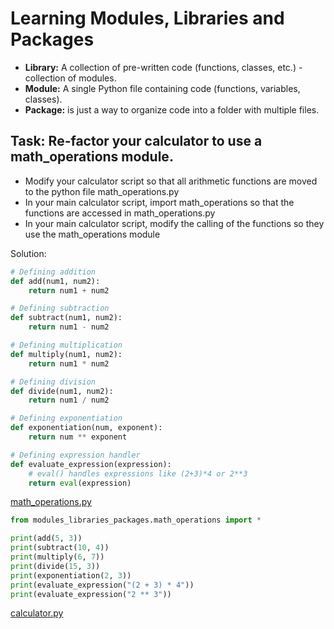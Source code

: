# Learning Modules, Libraries and Packages

* **Library:** A collection of pre-written code (functions, classes, etc.) - collection of modules.
* **Module:** A single Python file containing code (functions, variables, classes).
* **Package:** is just a way to organize code into a folder with multiple files.

## Task: Re-factor your calculator to use a math_operations module.

* Modify your calculator script so that all arithmetic functions are moved to the python file math_operations.py
* In your main calculator script, import math_operations so that the functions are accessed in math_operations.py
* In your main calculator script, modify the calling of the functions so they use the math_operations module

Solution:
```python
# Defining addition
def add(num1, num2):
    return num1 + num2

# Defining subtraction
def subtract(num1, num2):
    return num1 - num2

# Defining multiplication
def multiply(num1, num2):
    return num1 * num2

# Defining division
def divide(num1, num2):
    return num1 / num2

# Defining exponentiation
def exponentiation(num, exponent):
    return num ** exponent

# Defining expression handler
def evaluate_expression(expression):
    # eval() handles expressions like (2+3)*4 or 2**3
    return eval(expression)
```
[math_operations.py](math_operations.py)

```python
from modules_libraries_packages.math_operations import *

print(add(5, 3))
print(subtract(10, 4))
print(multiply(6, 7))
print(divide(15, 3))
print(exponentiation(2, 3))
print(evaluate_expression("(2 + 3) * 4"))
print(evaluate_expression("2 ** 3"))
```
[calculator.py](..%2Ffunctions%2Fcalculator.py)

